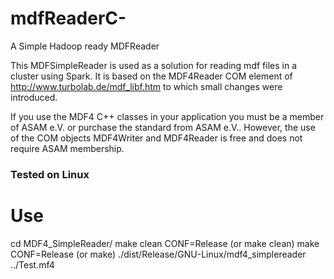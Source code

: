 # mdfReaderC-
A Simple Hadoop ready MDFReader

This MDFSimpleReader is used as a solution for reading mdf files in a cluster using Spark.
It is based on the MDF4Reader COM element of http://www.turbolab.de/mdf_libf.htm to which small changes were introduced.

If you use the MDF4 C++ classes in your application you must be a member of ASAM e.V. or purchase the standard from ASAM e.V.. However, the use of the COM objects MDF4Writer and MDF4Reader is free and does not require ASAM membership.

### Tested on Linux
# Use
cd MDF4_SimpleReader/
make clean CONF=Release (or make clean)
make CONF=Release (or make)
./dist/Release/GNU-Linux/mdf4_simplereader ../Test.mf4
